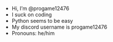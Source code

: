 -  Hi, I’m @progame12476
-  I suck on coding
-  Python seems to be easy
-  My discord username is progame12476
-  Pronouns: he/him

<!---
progame12476/progame12476 is a ✨ special ✨ repository because its `README.md` (this file) appears on your GitHub profile.
You can click the Preview link to take a look at your changes.
--->
